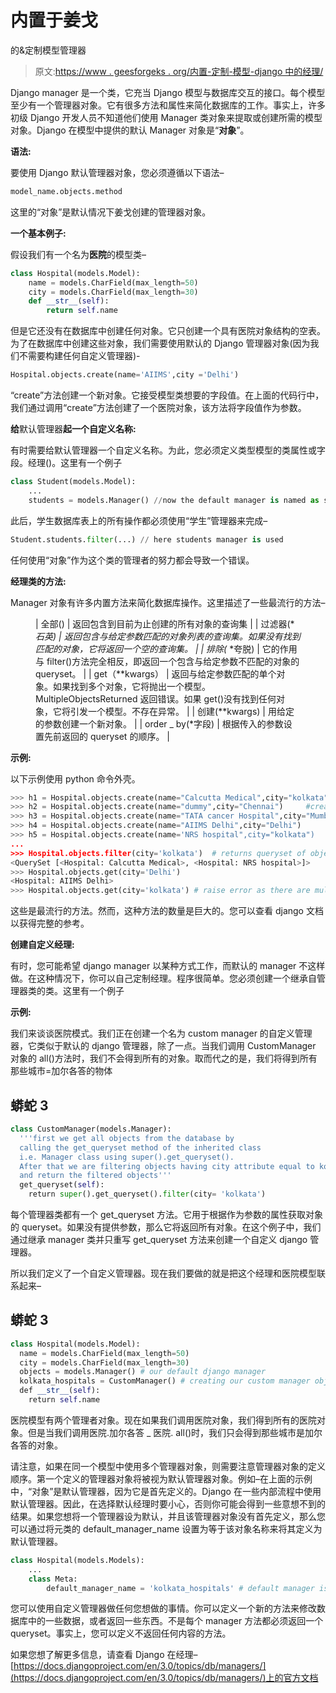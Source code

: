 # 内置于姜戈

的&定制模型管理器

> 原文:[https://www . geesforgeks . org/内置-定制-模型-django 中的经理/](https://www.geeksforgeeks.org/built-in-custom-model-managers-in-django/)

Django manager 是一个类，它充当 Django 模型与数据库交互的接口。每个模型至少有一个管理器对象。它有很多方法和属性来简化数据库的工作。事实上，许多初级 Django 开发人员不知道他们使用 Manager 类对象来提取或创建所需的模型对象。Django 在模型中提供的默认 Manager 对象是“**对象**”。

**语法:**

要使用 Django 默认管理器对象，您必须遵循以下语法–

```py
model_name.objects.method
```

这里的“对象”是默认情况下姜戈创建的管理器对象。

**一个基本例子:**

假设我们有一个名为**医院**的模型类–

```py
class Hospital(models.Model):
    name = models.CharField(max_length=50)
    city = models.CharField(max_length=30)
    def __str__(self):
        return self.name
```

但是它还没有在数据库中创建任何对象。它只创建一个具有医院对象结构的空表。为了在数据库中创建这些对象，我们需要使用默认的 Django 管理器对象(因为我们不需要构建任何自定义管理器)-

```py
Hospital.objects.create(name='AIIMS',city ='Delhi')
```

“create”方法创建一个新对象。它接受模型类想要的字段值。在上面的代码行中，我们通过调用“create”方法创建了一个医院对象，该方法将字段值作为参数。

**给**默认管理器**起一个自定义名称:**

有时需要给默认管理器一个自定义名称。为此，您必须定义类型模型的类属性或字段。经理()。这里有一个例子

```py
class Student(models.Model):
    ...
    students = models.Manager() //now the default manager is named as students
```

此后，学生数据库表上的所有操作都必须使用“学生”管理器来完成–

```py
Student.students.filter(...) // here students manager is used
```

任何使用“对象”作为这个类的管理者的努力都会导致一个错误。

**经理类的方法:**

Manager 对象有许多内置方法来简化数据库操作。这里描述了一些最流行的方法–

<figure class="table">

| 全部() | 返回包含到目前为止创建的所有对象的查询集 |
| 过滤器(* *石英) | 返回包含与给定参数匹配的对象列表的查询集。如果没有找到匹配的对象，它将返回一个空的查询集。 |
| 排除(* *夸脱) | 它的作用与 filter()方法完全相反，即返回一个包含与给定参数不匹配的对象的 queryset。 |
| get（**kwargs） | 返回与给定参数匹配的单个对象。如果找到多个对象，它将抛出一个模型。MultipleObjectsReturned 返回错误。如果 get()没有找到任何对象，它将引发一个模型。不存在异常。 |
| 创建(**kwargs) | 用给定的参数创建一个新对象。 |
| order _ by(*字段) | 根据传入的参数设置先前返回的 queryset 的顺序。 |

</figure>

**示例:**

以下示例使用 python 命令外壳。

```py
>>> h1 = Hospital.objects.create(name="Calcutta Medical",city="kolkata")
>>> h2 = Hospital.objects.create(name="dummy",city="Chennai")     #creating objects using create() and save all these new objects into database
>>> h3 = Hospital.objects.create(name="TATA cancer Hospital",city="Mumbai")
>>> h4 = Hospital.objects.create(name="AIIMS Delhi",city="Delhi")
>>> h5 = Hospital.objects.create(name='NRS hospital",city="kolkata")
...
>>> Hospital.objects.filter(city='kolkata')  # returns queryset of objects whose city attribute is 'kolkata'
<QuerySet [<Hospital: Calcutta Medical>, <Hospital: NRS hospital>]>
>>> Hospital.objects.get(city='Delhi')
<Hospital: AIIMS Delhi>
>>> Hospital.objects.get(city='kolkata') # raise error as there are multiple objects
```

这些是最流行的方法。然而，这种方法的数量是巨大的。您可以查看 django 文档以获得完整的参考。

**创建自定义经理:**

有时，您可能希望 django manager 以某种方式工作，而默认的 manager 不这样做。在这种情况下，你可以自己定制经理。程序很简单。您必须创建一个继承自管理器类的类。这里有一个例子

**示例:**

我们来谈谈医院模式。我们正在创建一个名为 custom manager 的自定义管理器，它类似于默认的 django 管理器，除了一点。当我们调用 CustomManager 对象的 all()方法时，我们不会得到所有的对象。取而代之的是，我们将得到所有那些城市=加尔各答的物体

## 蟒蛇 3

```py
class CustomManager(models.Manager):
  '''first we get all objects from the database by
  calling the get_queryset method of the inherited class
  i.e. Manager class using super().get_queryset().
  After that we are filtering objects having city attribute equal to kolkata
  and return the filtered objects'''
  get_queryset(self):
    return super().get_queryset().filter(city= 'kolkata')
```

每个管理器类都有一个 get_queryset 方法。它用于根据作为参数的属性获取对象的 queryset。如果没有提供参数，那么它将返回所有对象。在这个例子中，我们通过继承 manager 类并只重写 get_queryset 方法来创建一个自定义 django 管理器。

所以我们定义了一个自定义管理器。现在我们要做的就是把这个经理和医院模型联系起来–

## 蟒蛇 3

```py
class Hospital(models.Model):
  name = models.CharField(max_length=50)
  city = models.CharField(max_length=30)
  objects = models.Manager() # our default django manager
  kolkata_hospitals = CustomManager() # creating our custom manager object
  def __str__(self):
    return self.name
```

医院模型有两个管理者对象。现在如果我们调用医院对象，我们得到所有的医院对象。但是当我们调用医院.加尔各答 _ 医院. all()时，我们只会得到那些城市是加尔各答的对象。

请注意，如果在同一个模型中使用多个管理器对象，则需要注意管理器对象的定义顺序。第一个定义的管理器对象将被视为默认管理器对象。例如–在上面的示例中，“对象”是默认管理器，因为它是首先定义的。Django 在一些内部流程中使用默认管理器。因此，在选择默认经理时要小心，否则你可能会得到一些意想不到的结果。如果您想将一个管理器设为默认，并且该管理器对象没有首先定义，那么您可以通过将元类的 default_manager_name 设置为等于该对象名称来将其定义为默认管理器。

```py
class Hospital(models.Models):
    ...
    class Meta:
        default_manager_name = 'kolkata_hospitals' # default manager is now kolkata_hospitals not objects
```

您可以使用自定义管理器做任何您想做的事情。你可以定义一个新的方法来修改数据库中的一些数据，或者返回一些东西。不是每个 manager 方法都必须返回一个 queryset。事实上，您可以定义不返回任何内容的方法。

如果您想了解更多信息，请查看 Django 在经理–[https://docs.djangoproject.com/en/3.0/topics/db/managers/](https://docs.djangoproject.com/en/3.0/topics/db/managers/)上的官方文档